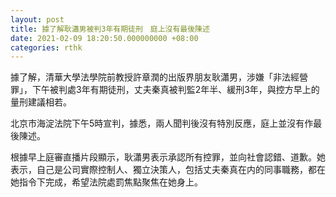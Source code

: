 ```yaml
---
layout: post
title: 據了解耿瀟男被判3年有期徒刑　庭上沒有最後陳述
date: 2021-02-09 18:20:50.000000000 +08:00
categories: rthk
---
```


據了解，清華大學法學院前教授許章潤的出版界朋友耿瀟男，涉嫌「非法經營罪」，下午被判處3年有期徒刑，丈夫秦真被判監2年半、緩刑3年，與控方早上的量刑建議相若。

北京市海淀法院下午5時宣判，據悉，兩人聞判後沒有特別反應，庭上並沒有作最後陳述。

根據早上庭審直播片段顯示，耿瀟男表示承認所有控罪，並向社會認錯、道歉。她表示，自己是公司實際控制人、獨立決策人，包括丈夫秦真在内的同事職務，都在她指令下完成，希望法院處罰焦點聚焦在她身上。
